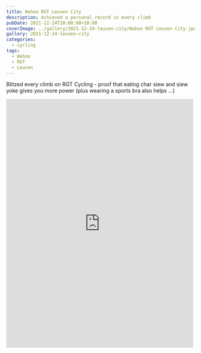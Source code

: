 ```yaml
---
title: Wahoo RGT Leuven City
description: Achieved a personal record in every climb
pubDate: 2021-12-24T10:00:00+10:00
coverImage: ../gallery/2021-12-24-leuven-city/Wahoo RGT Leuven City.jpeg
gallery: 2021-12-24-leuven-city
categories:
  - cycling
tags:
  - Wahoo
  - RGT
  - Leuven
---
```


Blitzed every climb on RGT Cycling - proof that eating char siew and siew yoke gives you more power (plus wearing a sports bra also helps ...)

<iframe src="https://www.facebook.com/plugins/post.php?href=https%3A%2F%2Fwww.facebook.com%2Fchris1.tham%2Fposts%2Fpfbid024Dtr43hHak6ztvT8KsNXVB9r18Hn3CK7RAiA6WN5SnUWqcoUTwGQkTsRXjymeVW9l&show_text=true&width=500" width="500" height="665" style="border:none;overflow:hidden" scrolling="no" frameborder="0" allowfullscreen="true" allow="autoplay; clipboard-write; encrypted-media; picture-in-picture; web-share"></iframe>
